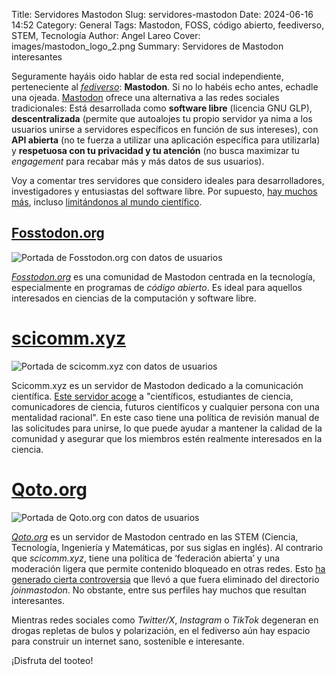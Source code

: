 Title: Servidores Mastodon
Slug: servidores-mastodon
Date: 2024-06-16 14:52
Category: General
Tags: Mastodon, FOSS, código abierto, feediverso, STEM, Tecnología
Author: Angel Lareo
Cover: images/mastodon_logo_2.png
Summary: Servidores de Mastodon interesantes

Seguramente hayáis oido hablar de esta red social independiente, perteneciente al [*fediverso*](https://es.wikipedia.org/wiki/Fediverso): **Mastodon**. Si no lo habéis echo antes, echadle una ojeada. [Mastodon](https://joinmastodon.org/es) ofrece una alternativa a las redes sociales tradicionales: Está desarrollada como **software libre** (licencia GNU GLP), **descentralizada** (permite que autoalojes tu propio servidor ya nima a los usuarios unirse a servidores específicos en función de sus intereses), con **API abierta** (no te fuerza a utilizar una aplicación específica para utilizarla) y **respetuosa con tu privacidad y tu atención** (no busca maximizar tu *engagement* para recabar más y más datos de sus usuarios).

Voy a comentar tres servidores que considero ideales para desarrolladores, investigadores y entusiastas del software libre. Por supuesto, [hay muchos más](https://joinmastodon.org/es/servers), incluso [limitándonos al mundo científico](https://www.reddit.com/r/Mastodon/comments/yy71wh/is_there_a_science_mastodon/).

## [Fosstodon.org](https://fosstodon.org)

![Portada de Fosstodon.org con datos de usuarios]({static}/images/fosstodon_org.png "Fosstodon.org")

[*Fosstodon.org*](https://fosstodon.org) es una comunidad de Mastodon centrada en la tecnología, especialmente en programas de *código abierto*. Es ideal para aquellos interesados en ciencias de la computación y software libre.

# [scicomm.xyz](https://scicomm.xyz/)

![Portada de scicomm.xyz con datos de usuarios]({static}/images/scicomm_xyz.png "scicomm.xyz")

Scicomm.xyz es un servidor de Mastodon dedicado a la comunicación científica. [Este servidor acoge](https://opencollective.com/scicommxyz-mastodon-instance#category-ABOUT) a "científicos, estudiantes de ciencia, comunicadores de ciencia, futuros científicos y cualquier persona con una mentalidad racional". En este caso tiene una política de revisión manual de las solicitudes para unirse, lo que puede ayudar a mantener la calidad de la comunidad y asegurar que los miembros estén realmente interesados en la ciencia.

# [Qoto.org](https://qoto.org/)

![Portada de Qoto.org con datos de usuarios]({static}/images/qoto_org.png "Qoto.org")

[*Qoto.org*](https://qoto.org/) es un servidor de Mastodon centrado en las STEM (Ciencia, Tecnología, Ingeniería y Matemáticas, por sus siglas en inglés). Al contrario que *scicomm.xyz*, tiene una política de ‘federación abierta’  y una moderación ligera que permite contenido bloqueado en otras redes. Esto [ha generado cierta controversia](https://www.reddit.com/r/Mastodon/comments/z09ioa/qotoorg_an_inclusive_stemfocued_instance/) que llevó a que fuera eliminado del directorio *joinmastodon*. No obstante, entre sus perfiles hay muchos que resultan interesantes.

Mientras redes sociales como *Twitter/X*, *Instagram* o *TikTok* degeneran en drogas repletas de bulos y polarización, en el fediverso aún hay espacio para construir un internet sano, sostenible e interesante.

¡Disfruta del tooteo!